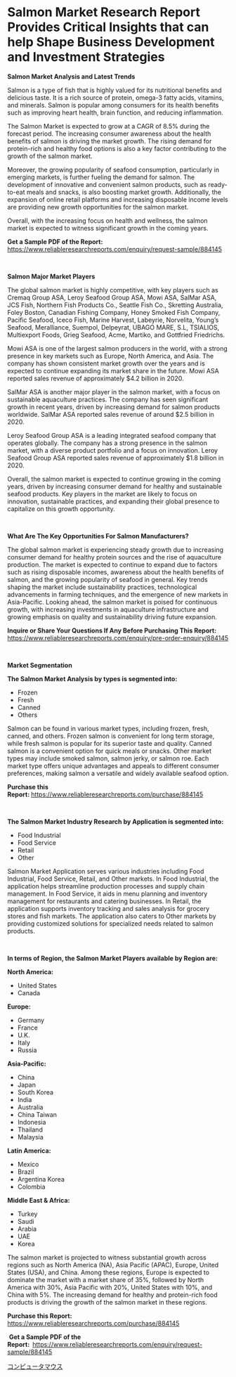 <p><h1>Salmon Market Research Report Provides Critical Insights that can help Shape Business Development and Investment Strategies</h1></p><p><strong>Salmon Market Analysis and Latest Trends</strong></p>
<p><p>Salmon is a type of fish that is highly valued for its nutritional benefits and delicious taste. It is a rich source of protein, omega-3 fatty acids, vitamins, and minerals. Salmon is popular among consumers for its health benefits such as improving heart health, brain function, and reducing inflammation.</p><p>The Salmon Market is expected to grow at a CAGR of 8.5% during the forecast period. The increasing consumer awareness about the health benefits of salmon is driving the market growth. The rising demand for protein-rich and healthy food options is also a key factor contributing to the growth of the salmon market.</p><p>Moreover, the growing popularity of seafood consumption, particularly in emerging markets, is further fueling the demand for salmon. The development of innovative and convenient salmon products, such as ready-to-eat meals and snacks, is also boosting market growth. Additionally, the expansion of online retail platforms and increasing disposable income levels are providing new growth opportunities for the salmon market.</p><p>Overall, with the increasing focus on health and wellness, the salmon market is expected to witness significant growth in the coming years.</p></p>
<p><strong>Get a Sample PDF of the Report:&nbsp;</strong> <a href="https://www.reliableresearchreports.com/enquiry/request-sample/884145">https://www.reliableresearchreports.com/enquiry/request-sample/884145</a></p>
<p>&nbsp;</p>
<p><strong>Salmon Major Market Players</strong></p>
<p><p>The global salmon market is highly competitive, with key players such as Cremaq Group ASA, Leroy Seafood Group ASA, Mowi ASA, SalMar ASA, JCS Fish, Northern Fish Products Co., Seattle Fish Co., Skretting Australia, Foley Boston, Canadian Fishing Company, Honey Smoked Fish Company, Pacific Seafood, Iceco Fish, Marine Harvest, Labeyrie, Norvelita, Young’s Seafood, Meralliance, Suempol, Delpeyrat, UBAGO MARE, S.L, TSIALIOS, Multiexport Foods, Grieg Seafood, Acme, Martiko, and Gottfried Friedrichs.</p><p>Mowi ASA is one of the largest salmon producers in the world, with a strong presence in key markets such as Europe, North America, and Asia. The company has shown consistent market growth over the years and is expected to continue expanding its market share in the future. Mowi ASA reported sales revenue of approximately $4.2 billion in 2020.</p><p>SalMar ASA is another major player in the salmon market, with a focus on sustainable aquaculture practices. The company has seen significant growth in recent years, driven by increasing demand for salmon products worldwide. SalMar ASA reported sales revenue of around $2.5 billion in 2020.</p><p>Leroy Seafood Group ASA is a leading integrated seafood company that operates globally. The company has a strong presence in the salmon market, with a diverse product portfolio and a focus on innovation. Leroy Seafood Group ASA reported sales revenue of approximately $1.8 billion in 2020.</p><p>Overall, the salmon market is expected to continue growing in the coming years, driven by increasing consumer demand for healthy and sustainable seafood products. Key players in the market are likely to focus on innovation, sustainable practices, and expanding their global presence to capitalize on this growth opportunity.</p></p>
<p>&nbsp;</p>
<p><strong>What Are The Key Opportunities For Salmon Manufacturers?</strong></p>
<p><p>The global salmon market is experiencing steady growth due to increasing consumer demand for healthy protein sources and the rise of aquaculture production. The market is expected to continue to expand due to factors such as rising disposable incomes, awareness about the health benefits of salmon, and the growing popularity of seafood in general. Key trends shaping the market include sustainability practices, technological advancements in farming techniques, and the emergence of new markets in Asia-Pacific. Looking ahead, the salmon market is poised for continuous growth, with increasing investments in aquaculture infrastructure and growing emphasis on quality and sustainability driving future expansion.</p></p>
<p><strong>Inquire or Share Your Questions If Any Before Purchasing This Report:</strong> <a href="https://www.reliableresearchreports.com/enquiry/pre-order-enquiry/884145">https://www.reliableresearchreports.com/enquiry/pre-order-enquiry/884145</a></p>
<p>&nbsp;</p>
<p><strong>Market Segmentation</strong></p>
<p><strong>The Salmon Market Analysis by types is segmented into:</strong></p>
<p><ul><li>Frozen</li><li>Fresh</li><li>Canned</li><li>Others</li></ul></p>
<p><p>Salmon can be found in various market types, including frozen, fresh, canned, and others. Frozen salmon is convenient for long term storage, while fresh salmon is popular for its superior taste and quality. Canned salmon is a convenient option for quick meals or snacks. Other market types may include smoked salmon, salmon jerky, or salmon roe. Each market type offers unique advantages and appeals to different consumer preferences, making salmon a versatile and widely available seafood option.</p></p>
<p><strong>Purchase this Report:&nbsp;</strong><a href="https://www.reliableresearchreports.com/purchase/884145">https://www.reliableresearchreports.com/purchase/884145</a></p>
<p>&nbsp;</p>
<p><strong>The Salmon Market Industry Research by Application is segmented into:</strong></p>
<p><ul><li>Food Industrial</li><li>Food Service</li><li>Retail</li><li>Other</li></ul></p>
<p><p>Salmon Market Application serves various industries including Food Industrial, Food Service, Retail, and Other markets. In Food Industrial, the application helps streamline production processes and supply chain management. In Food Service, it aids in menu planning and inventory management for restaurants and catering businesses. In Retail, the application supports inventory tracking and sales analysis for grocery stores and fish markets. The application also caters to Other markets by providing customized solutions for specialized needs related to salmon products.</p></p>
<p>&nbsp;</p>
<p><strong>In terms of Region, the Salmon Market Players available by Region are:</strong></p>
<p>
    <p> <strong> North America: </strong>
        <ul>
            <li>United States</li>
            <li>Canada</li>
        </ul>
        </p> 
    <p> <strong> Europe: </strong>
        <ul>
            <li>Germany</li>
            <li>France</li>
            <li>U.K.</li>
            <li>Italy</li>
            <li>Russia</li>
        </ul>
        </p> 
    <p> <strong> Asia-Pacific: </strong>
        <ul>
            <li>China</li>
            <li>Japan</li>
            <li>South Korea</li>
            <li>India</li>
            <li>Australia</li>
            <li>China Taiwan</li>
            <li>Indonesia</li>
            <li>Thailand</li>
            <li>Malaysia</li>
        </ul>
        </p> 
    <p> <strong> Latin America: </strong>
        <ul>
            <li>Mexico</li>
            <li>Brazil</li>
            <li>Argentina Korea</li>
            <li>Colombia</li>
        </ul>
        </p> 
    <p> <strong> Middle East & Africa: </strong>
        <ul>
            <li>Turkey</li>
            <li>Saudi</li>
            <li>Arabia</li>
            <li>UAE</li>
            <li>Korea</li>
        </ul>
    </p>
    </p>
<p><p>The salmon market is projected to witness substantial growth across regions such as North America (NA), Asia Pacific (APAC), Europe, United States (USA), and China. Among these regions, Europe is expected to dominate the market with a market share of 35%, followed by North America with 30%, Asia Pacific with 20%, United States with 10%, and China with 5%. The increasing demand for healthy and protein-rich food products is driving the growth of the salmon market in these regions.</p></p>
<p><strong>Purchase this Report: </strong><a href="https://www.reliableresearchreports.com/purchase/884145">https://www.reliableresearchreports.com/purchase/884145</a></p>
<p>&nbsp;<strong>Get a Sample PDF of the Report:&nbsp;&nbsp;</strong><a href="https://www.reliableresearchreports.com/enquiry/request-sample/884145">https://www.reliableresearchreports.com/enquiry/request-sample/884145</a></p>
<p><strong></strong></p>
<p><p><a href="https://github.com/lily-u-genius/Market-Research-Report-List-1/blob/main/823003417569.md">コンピュータマウス</a></p></p>